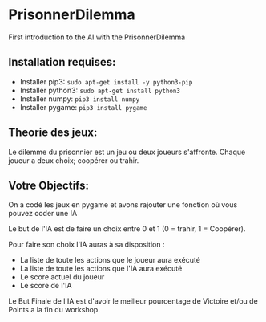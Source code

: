 # PrisonnerDilemma
First introduction to the AI with the PrisonnerDilemma

## Installation requises:
  - Installer pip3: `sudo apt-get install -y python3-pip`
  - Installer python3: `sudo apt-get install python3`
  - Installer numpy: `pip3 install numpy`
  - Installer pygame: `pip3 install pygame`

## Theorie des jeux:
Le dilemme du prisonnier est un jeu ou deux joueurs s'affronte. Chaque joueur a deux choix; coopérer ou trahir.

## Votre Objectifs:
On a codé les jeux en pygame et avons rajouter une fonction où vous pouvez coder une IA

Le but de l'IA est de faire un choix entre 0 et 1 (0 = trahir, 1 = Coopérer).

Pour faire son choix l'IA auras à sa disposition :
  - La liste de toute les actions que le joueur aura exécuté
  - La liste de toute les actions que l'IA aura exécuté
  - Le score actuel du joueur
  - Le score de l'IA
  
Le But Finale de l'IA est d'avoir le meilleur pourcentage de Victoire et/ou de Points a la fin du workshop.
